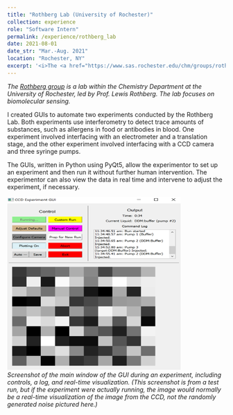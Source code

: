 ```yaml
---
title: "Rothberg Lab (University of Rochester)"
collection: experience
role: "Software Intern"
permalink: /experience/rothberg_lab
date: 2021-08-01
date_str: "Mar.-Aug. 2021"
location: "Rochester, NY"
excerpt: '<i>The <a href="https://www.sas.rochester.edu/chm/groups/rothberg/">Rothberg group</a> is a lab within the Chemistry Department at the University of Rochester, led by Prof. Lewis Rothberg. The lab focuses on biomolecular sensing.</i><br><br>I created GUIs to automate two experiments, allowing for control, automation, and monitoring of equipment.'
---
```


<i>The <a href="https://www.sas.rochester.edu/chm/groups/rothberg/">Rothberg group</a> is a lab within the Chemistry Department at the University of Rochester, led by Prof. Lewis Rothberg. The lab focuses on biomolecular sensing.</i>

I created GUIs to automate two experiments conducted by the Rothberg Lab. Both experiments use interferometry to detect trace amounts of substances, such as allergens in food or antibodies in blood. One experiment involved interfacing with an electrometer and a translation stage, and the other experiment involved interfacing with a CCD camera and three syringe pumps.

The GUIs, written in Python using PyQt5, allow the experimentor to set up an experiment and then run it without further human intervention. The experimentor can also view the data in real time and intervene to adjust the experiment, if necessary.

<p>
<img src="../images/rothberg_gui.png" alt="Screenshot GUI" height="400" width="400"><br>
<em>Screenshot of the main window of the GUI during an experiment, including controls, a log, and real-time visualization. (This screenshot is from a test run, but if the experiment were actually running, the image would normally be a real-time visualization of the image from the CCD, not the randomly generated noise pictured here.)</em>
</p>
